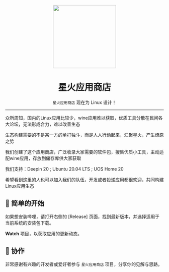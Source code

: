 <p align="center">
<img src="https://gitee.com/Limexb/spark-store-new/raw/master/assets/icon/logo.svg" height=200 width=200/>
</p>

<div align="center">

# 星火应用商店

`星火应用商店` 现在为 Linux 设计！
  

</div>

---

众所周知，国内的Linux应用比较少，wine应用难以获取，优质工具分散在民间各大论坛，无法形成合力，难以改善生态

生态构建需要的不是某一方的单打独斗，而是人人行动起来，汇聚星火，产生燎原之势

我们创建了这个应用商店，广泛收录大家需要的软件包，搜集优质小工具，主动适配wine应用，存放到储存库供大家获取

我们支持：Deepin 20 ; Ubuntu 20.04 LTS ; UOS Home 20

希望看到这里的人也可以加入我们的队伍，开发或者投递应用都很欢迎，共同构建Linux应用生态


## 🙌 简单的开始

如果想安装哔哩，请打开右侧的 [Release] 页面，找到最新版本，并选择适用于当前系统的安装包下载。


**Watch** 项目，以获取应用的更新动态。

## 🚀 协作

非常感谢有兴趣的开发者或爱好者参与 `星火应用商店` 项目，分享你的见解与思路。